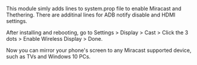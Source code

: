 This module simly adds lines to system.prop file to enable Miracast and Thethering. There are additinal lines for ADB notify disable and HDMI settings.

After installing and rebooting, go to
Settings > Display > Cast > Click the 3 dots > Enable Wireless Display > Done. 

Now you can mirror your phone's screen to any Miracast supported device, such as TVs and Windows 10 PCs.
